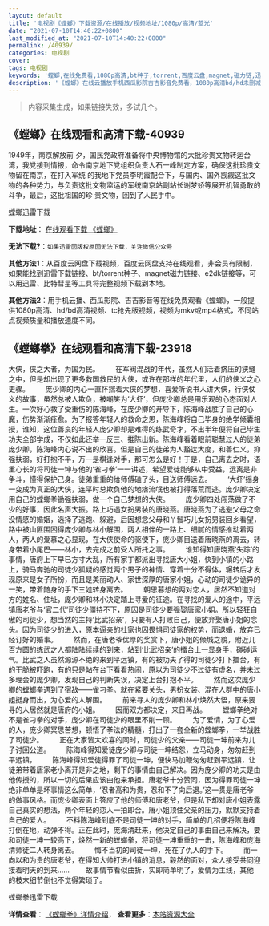 ```yaml
---
layout: default
title: '电视剧《螳螂》下载资源/在线播放/视频地址/1080p/高清/蓝光'
date: "2021-07-10T14:40:22+0800"
last_modified_at: "2021-07-10T14:40:22+0800"
permalink: /40939/
categories: 电视剧
cover:
tags: 电视剧
keywords: '螳螂,在线免费看,1080p高清,bt种子,torrent,百度云盘,magnet,磁力链,迅雷下载资源'
description: '《螳螂》在线云播放手机西瓜影院吉吉影音免费看，1080p高清bd/hd未删减完整版和tc抢先枪版，mkv/mp4格式，附带bt/torrent种子、magnet/磁力链、百度云盘、网盘资源迅雷下载链接'
---
```


>内容采集生成，如果链接失效，多试几个。


## 《螳螂》在线观看和高清下载-40939

1949年，南京解放前 夕，国民党政府准备将中央博物馆的大批珍贵文物转运台湾，我党接到情报，命令南京地下党组织负责人石一峰制定方案，确保这批珍贵文物留在南京，在打入军统 的我地下党员李明霞配合下，与国内、国外觊觎这批文物的各种势力，与负责这批文物监运的军统南京站副站长谢梦娇等展开机智勇敢的斗争，最后，这批祖国的珍 贵文物，回到了人民手中。


螳螂迅雷下载

**下载地址**： [在线观看下载 《螳螂》](https://www.993dy.com//vod-detail-id-11386.html) 


**无法下载?**：`如果迅雷因版权原因无法下载，关注微信公众号 `

**其他方法1**：从百度云网盘下载视频，百度云网盘支持在线观看，非会员有限制，如果能找到迅雷下载链接、bt/torrent种子、magnet磁力链接、e2dk链接等，可以用迅雷、比特彗星等工具将完整视频下载到本地。

**其他方法2**：用手机云播、西瓜影院、吉吉影音等在线免费观看《螳螂》，一般提供1080p高清、hd/bd高清视频、tc抢先版视频，视频为mkv或mp4格式，不同站点视频质量和播放速度不同。


## 《螳螂拳》在线观看和高清下载-23918

大侠，侠之大者，为国为民。 　　在军阀混战的年代，虽然人们活着挤压的狭缝之中，但是却出现了更多救国救民的大侠，或许在那样的年代里，人们的侠义之心更骤。 　　庞少卿的内心一直怀揣着大侠的梦想，喜爱听说书人讲大侠，行侠仗义的故事，虽然总被人欺负，被嘲笑为‘大虾’，但庞少卿总是用乐观的心态面对人生。一次好心救了受重伤的陈海峰，在庞少卿的开导下，陈海峰战胜了自己的心魔，伤势渐渐痊愈。为了报答年轻人的救命之恩，陈海峰将自己毕身的绝学倾囊相授，谁知，这位善良的年轻人庞少卿却是难得的练武奇才，不出半年便将自己毕生功夫全部学成，不仅如此还举一反三、推陈出新。陈海峰看着眼前聪慧过人的徒弟庞少卿，陈海峰内心说不出的欣喜。但是自己的徒弟为人豁达大度，和善仁义，抑强扶弱，好打抱不平，万一是棋逢对手，那可怎么是好！于是，自己离去之时，语重心长的将司徒一坤与他的‘雀刁拳’一一讲述，希望爱徒能够从中受益，远离是非争斗，懂得保护己身。徒弟重重的给师傅磕了头，目送师傅远去。 　　‘大虾’摇身一变成为真正的大侠，连平时总欺负他的地痞流氓也被打得落荒而逃。庞少卿决定用自己的螳螂拳锄强扶弱，做一个自己梦想的大侠。 　　庞少卿四处闯荡做了不少的好事，因此名声大振。路上巧遇女扮男装的唐晓燕。唐晓燕为了逃避父母之命没情感的婚姻，选择了逃跑、躲避，后因想念父母和丫鬟巧儿女扮男装回乡看望，路中被山匪围困得庞少卿与林小解围，两人相伴的一路上、细腻的情感推动着两人，两人的爱慕之心显现，在大侠使命的驱使下，庞少卿目送着唐晓燕的离去，转身带着小尾巴&mdash;—林小，去完成之前受人所托之事。 　　谁知得知唐晓燕&lsquo;失踪’的事情，唐府上下早已方寸大乱，所有家丁都派出寻找唐大小姐，快到小镇的小路上，骑马奔驰的司徒少狐疑的感觉两个男子的神情、穿着十分不得体，辗转后才发现原来是女子所扮，而且是美丽动人、家世深厚的唐家小姐，心动的司徒少诡异的一笑，带着随身的手下三娃转身离去。 　　朝思暮想的两对恋人，居然不知道对方的姓名、住址，庞少卿和林小决定踏上寻爱的征途。在寻找的爱人的途中，平远镇唐老爷与&lsquo;官二代&rsquo;司徒少僵持不下，原因是司徒少要强娶唐家小姐。所以轻狂自傲的司徒少，想当然的主持‘比武招亲’，只要有人打败自己，便放弃娶唐小姐的念头。因为司徒少的进入，原本逼亲的杜家也因畏惧司徒家的权势，而退婚，放弃已经订好的婚事。 　　然而，在唐老爷优厚的奖赏下，唐小姐的倾城之貌，附近几百方圆的练武之人都陆陆续续的到来，站到&lsquo;比武招亲’的擂台上一显身手，碰碰运气。比武之人虽然源源不绝的来到平远镇，有的被功夫了得的司徒少打下擂台，有的干脆被吓跑，有的只是站在台下看看热闹，原以为司徒少不过徒有虚名，并未过多理会的庞少卿，发现自己的判断失误，决定上台打抱不平。 　　然而这次庞少卿的螳螂拳遇到了宿敌&mdash;—雀刁拳。就在紧要关头，男扮女装、混在人群中的唐小姐挺身而出，为心爱的人解围。 　　前来寻人的庞少卿和林小焕然大悟，原来要寻的人居然就是唐府的小姐。 　　因而双方都决定，来日再战。 　　螳螂拳绝对不是雀刁拳的对手，庞少卿在司徒少的眼里不削一顾。 　　为了爱情，为了心爱的人，庞少卿冥思苦想，顿悟了拳法的精髓，打出了一套全新的螳螂拳，一举战胜了司徒少。 　　正在大家皆大欢喜的同时，司徒少的父亲——司徒一坤前来为儿子讨回公道。 　　陈海峰得知爱徒庞少卿与司徒一坤结怨，立马动身，匆匆赶到平远镇， 　　陈海峰得知爱徒得罪了司徒一坤，便快马加鞭匆匆赶到平远镇，让徒弟带着唐家老小离开是非之地，剩下的事情由自己解决。因为庞少卿的功夫是由他传授的，所以一切的后果应该由他来承担。唐老爷十分赞同，因为得罪司徒一坤绝非单单是坏事情这么简单，‘忍者高和为贵，忍和不了向后退。&rsquo;这一贯是唐老爷的做事风格。而庞少卿表面上答应了他的师傅和唐老爷，但是私下却对唐小姐表露自己真实的想法，两个年轻的恋人一拍即合。唐小姐顶住父亲的压力，默默支持着自己的爱人。 　　不料陈海峰到底不是司徒一坤的对手，简单的几招便将陈海峰打倒在地，动弹不得。正在此时，庞海清赶来，他决定自己的事由自己来解决，要和司徒一坤一较高下，焕然一新的螳螂拳，将司徒一坤重重的一击，陈海峰和庞海清师徒二人转身离去。 　　悔不当初的司徒一坤，死在了仇人的手下。 　　而一向以和为贵的唐老爷，在得知大帅打进小镇的消息，毅然的面对，众人接受共同迎接着明天的到来&hellip;… 　　故事情节看似曲折，实即简单明了，爱情为主线，其他的枝末细节倒也不觉得繁琐了。</p>


螳螂拳迅雷下载

**详情查看**： [《螳螂拳》详情介绍](/movie/23918/)， **查看更多**：[本站资源大全](/movie/t/all/)

